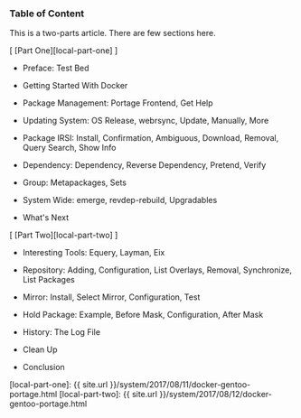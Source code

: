 ### Table of Content

This is a two-parts article.
There are few sections here.

[ [Part One][local-part-one] ]

*	Preface: Test Bed

*	Getting Started With Docker

*	Package Management: Portage Frontend, Get Help

*	Updating System: OS Release, webrsync, Update, Manually, More

*	Package IRSI: Install, Confirmation, Ambiguous, Download, Removal, Query Search, Show Info

*	Dependency: Dependency, Reverse Dependency, Pretend, Verify

*	Group: Metapackages, Sets

*	System Wide: emerge, revdep-rebuild, Upgradables

*	What's Next

[ [Part Two][local-part-two] ]

*	Interesting Tools: Equery, Layman, Eix

*	Repository: Adding, Configuration, List Overlays, Removal, Synchronize, List Packages

*	Mirror: Install, Select Mirror, Configuration, Test

*	Hold Package: Example, Before Mask, Configuration, After Mask

*	History: The Log File

*	Clean Up

*	Conclusion


[//]: <> ( -- -- -- links below -- -- -- )

[local-part-one]: {{ site.url }}/system/2017/08/11/docker-gentoo-portage.html
[local-part-two]: {{ site.url }}/system/2017/08/12/docker-gentoo-portage.html
